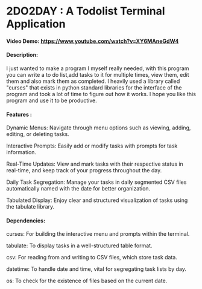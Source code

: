 # 2DO2DAY : A Todolist Terminal Application
#### Video Demo:  <https://www.youtube.com/watch?v=XY6MAneGdW4>
#### Description:

I just wanted to make a program I myself really needed, with this program you can write a to do list,add tasks to it for multiple times, view them, edit them and also mark them as completed. I heavily used a library called "curses" that exists in python standard libraries for the interface of the program and took a lot of time to figure out how it works. I hope you like this program and use it to be productive.

#### Features :

Dynamic Menus: Navigate through menu options such as viewing, adding, editing, or deleting tasks.

Interactive Prompts: Easily add or modify tasks with prompts for task information.

Real-Time Updates: View and mark tasks with their respective status in real-time, and keep track of your progress throughout the day.

Daily Task Segregation: Manage your tasks in daily segmented CSV files automatically named with the date for better organization.

Tabulated Display: Enjoy clear and structured visualization of tasks using the tabulate library.

#### Dependencies:

curses: For building the interactive menu and prompts within the terminal.

tabulate: To display tasks in a well-structured table format.

csv: For reading from and writing to CSV files, which store task data.

datetime: To handle date and time, vital for segregating task lists by day.

os: To check for the existence of files based on the current date.
